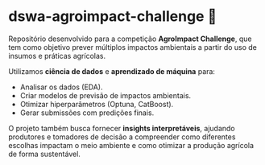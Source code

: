 # dswa-agroimpact-challenge 🌱

Repositório desenvolvido para a competição **AgroImpact Challenge**, que tem como objetivo prever múltiplos impactos ambientais a partir do uso de insumos e práticas agrícolas.  

Utilizamos **ciência de dados** e **aprendizado de máquina** para:  
- Analisar os dados (EDA).  
- Criar modelos de previsão de impactos ambientais.  
- Otimizar hiperparâmetros (Optuna, CatBoost).  
- Gerar submissões com predições finais.  

O projeto também busca fornecer **insights interpretáveis**, ajudando produtores e tomadores de decisão a compreender como diferentes escolhas impactam o meio ambiente e como otimizar a produção agrícola de forma sustentável.
